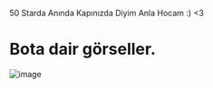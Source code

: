 50 Starda Anında Kapınızda Diyim Anla Hocam :) <3


# Bota dair görseller.

![image](![image](https://user-images.githubusercontent.com/129677295/232206793-21ae5550-05c2-494c-9314-6122c030b19c.png))
